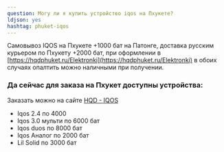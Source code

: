 ```yaml
---
question: Могу ли я купить устройство iqos на Пхукете?
ldjson: yes 
hashtag: phuket-iqos
---
```


Самовывоз IQOS на Пхукете +1000 бат на Патонге, доставка русским курьером по Пхукету +2000 бат, при оформлении в  [https://hqdphuket.ru/Elektronki](https://hqdphuket.ru/Elektronki) в обоих случаях опалтить можно наличными при получении. 

### Да сейчас для заказа на Пхукет доступны устройства:

Заказать можно на сайте [HQD - IQOS](https://hqdphuket.ru/)

* Iqos 2.4 по 4000
* Iqos 3.0 мульти по 6000  бат
* Iqos duos по 8000 бат
* Iqos Аналог по 2000 бат
* Lil Solid по 3000 бат



 
